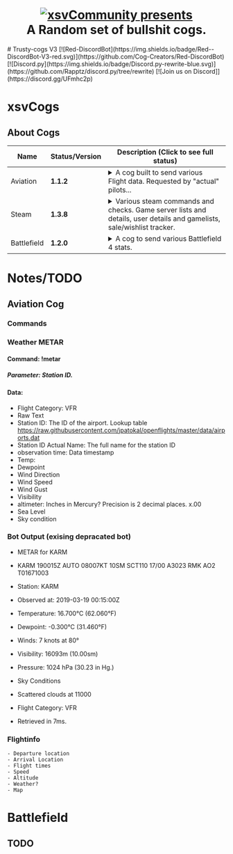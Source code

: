 <h1 align="center">
  <br>
  <a href="https://xsvcommunity.com"><img src="http://xsv.is/images/default.png" alt="xsvCommunity presents"></a>
  <br>
  A Random set of bullshit cogs.
  <br>
</h1>
# Trusty-cogs V3
[![Red-DiscordBot](https://img.shields.io/badge/Red--DiscordBot-V3-red.svg)](https://github.com/Cog-Creators/Red-DiscordBot)
[![Discord.py](https://img.shields.io/badge/Discord.py-rewrite-blue.svg)](https://github.com/Rapptz/discord.py/tree/rewrite)
[![Join us on Discord]](https://discord.gg/UFmhc2p)

# xsvCogs


## About Cogs

| Name | Status/Version | Description (Click to see full status)
| --- | --- | --- |
| Aviation | **1.1.2** | <details><summary>A cog built to send various Flight data.  Requested by "actual" pilots...</summary></details>|
| Steam | **1.3.8**| <details><summary>Various steam commands and checks.  Game server lists and details, user details and gamelists, sale/wishlist tracker.</summary> This cog has a lot has a few installation requirements to function.  Please visit ... for details</details> |
| Battlefield | **1.2.0** | <details><summary>A cog to send various Battlefield 4 stats.</summary>Note: Due to EA's current non-existant support of any current games.  We are limited to what we can munipulate.</details> |


# Notes/TODO
## Aviation Cog
### Commands
### Weather METAR
#### Command: !metar
##### Parameter: Station ID.

#### Data:
* Flight Category: VFR
* Raw Text
* Station ID:  The ID of the airport.  Lookup table https://raw.githubusercontent.com/jpatokal/openflights/master/data/airports.dat
* Station ID Actual Name: The full name for the station ID
* observation time: Data timestamp
* Temp:
* Dewpoint
* Wind Direction
* Wind Speed
* Wind Gust
* Visibility
* altimeter:  Inches in Mercury? Precision is 2 decimal places. x.00
* Sea Level
* Sky condition

### Bot Output (exising depracated bot)
* METAR for KARM
* KARM 190015Z AUTO 08007KT 10SM SCT110 17/00 A3023 RMK AO2 T01671003

* Station: KARM
* Observed at: 2019-03-19 00:15:00Z
* Temperature: 16.700°C (62.060°F)
* Dewpoint: -0.300°C (31.460°F)
* Winds: 7 knots at 80°
* Visibility: 16093m (10.00sm)
* Pressure: 1024 hPa (30.23 in Hg.)
* Sky Conditions
* Scattered clouds at 11000
* Flight Category: VFR
* Retrieved in 7ms.

### Flightinfo
    - Departure location
    - Arrival Location
    - Flight times
    - Speed
    - Altitude
    - Weather?
    - Map

# Battlefield
## TODO
